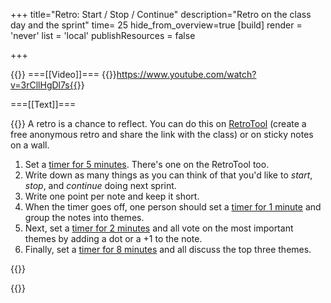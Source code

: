 +++
title="Retro: Start / Stop / Continue"
description="Retro on the class day and the sprint"
time= 25
hide_from_overview=true
[build]
  render = 'never'
  list = 'local'
  publishResources = false

+++

{{<tabs name="Run a retro">}}
===[[Video]]===
{{<youtube>}}https://www.youtube.com/watch?v=3rCllHgDl7s{{</youtube>}}

===[[Text]]===

{{<note title="Retro (20 minutes)" type="activity">}}
A retro is a chance to reflect. You can do this on [RetroTool](https://retrotool.io/) (create a free anonymous retro and share the link with the class) or on sticky notes on a wall.

1. Set a [timer for 5 minutes](https://www.google.com/search?q=timer+5+minutes). There's one on the RetroTool too.
1. Write down as many things as you can think of that you'd like to _start_, _stop_, and _continue_ doing next sprint.
1. Write one point per note and keep it short.
1. When the timer goes off, one person should set a [timer for 1 minute](https://www.google.com/search?q=timer+1+minute) and group the notes into themes.
1. Next, set a [timer for 2 minutes](https://www.google.com/search?q=timer+2+minutes) and all vote on the most important themes by adding a dot or a +1 to the note.
1. Finally, set a [timer for 8 minutes](https://www.google.com/search?q=timer+8+minutes) and all discuss the top three themes.

{{</note>}}

{{</tabs>}}
